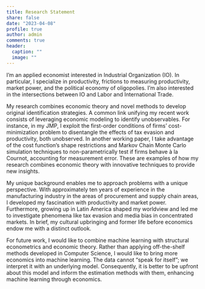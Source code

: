 ```yaml
---
title: Research Statement
share: false
date: "2023-04-08"
profile: true
author: admin
comments: true
header:
  caption: ""
  image: ""
---
```


I’m an applied economist interested in Industrial Organization (IO). In particular, I specialize in productivity, frictions to measuring productivity, market power, and the political economy of oligopolies. I’m also interested in the intersections between IO and Labor and International Trade.

My research combines economic theory and novel methods to develop original identification strategies. A common link unifying my recent work consists of leveraging economic modeling to identify unobservables. For instance, in my JMP, I exploit the first-order conditions of firms’ cost-minimization problem to disentangle the effects of tax evasion and productivity, both unobserved. In another working paper, I take advantage of the cost function’s shape restrictions and Markov Chain Monte Carlo simulation techniques to non-parametrically test if firms behave à la Cournot, accounting for measurement error. These are examples of how my research combines economic theory with innovative techniques to provide new insights.

My unique background enables me to approach problems with a unique perspective. With approximately ten years of experience in the manufacturing industry in the areas of procurement and supply chain areas, I developed my fascination with productivity and market power. Furthermore, growing up in Latin America shaped my worldview and led me to investigate phenomena like tax evasion and media bias in concentrated markets. In brief, my cultural upbringing and former life before economics endow me with a distinct outlook.

For future work, I would like to combine machine learning with structural econometrics and economic theory. Rather than applying off-the-shelf methods developed in Computer Science, I would like to bring more economics into machine learning. The data cannot “speak for itself”; we interpret it with an underlying model. Consequently, it is better to be upfront about this model and inform the estimation methods with them, enhancing machine learning through economics.
